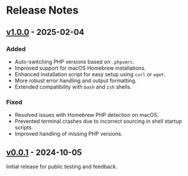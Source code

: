 # Release Notes

## [v1.0.0](https://github.com/Thavarshan/phpvm/compare/v0.0.1...v1.0.0) - 2025-02-04

### Added
- Auto-switching PHP versions based on `.phpvmrc`.
- Improved support for macOS Homebrew installations.
- Enhanced installation script for easy setup using `curl` or `wget`.
- More robust error handling and output formatting.
- Extended compatibility with `bash` and `zsh` shells.

### Fixed
- Resolved issues with Homebrew PHP detection on macOS.
- Prevented terminal crashes due to incorrect sourcing in shell startup scripts.
- Improved handling of missing PHP versions.

## [v0.0.1](https://github.com/Thavarshan/phpvm/compare/v0.0.0...v0.0.1) - 2024-10-05

Initial release for public testing and feedback.

